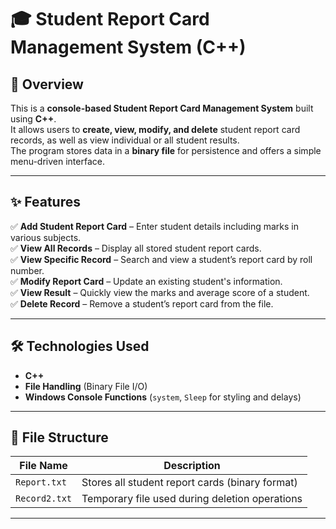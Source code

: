 # 🎓 Student Report Card Management System (C++)

## 📌 Overview
This is a **console-based Student Report Card Management System** built using **C++**.  
It allows users to **create, view, modify, and delete** student report card records, as well as view individual or all student results.  
The program stores data in a **binary file** for persistence and offers a simple menu-driven interface.

---

## ✨ Features
✅ **Add Student Report Card** – Enter student details including marks in various subjects.  
✅ **View All Records** – Display all stored student report cards.  
✅ **View Specific Record** – Search and view a student’s report card by roll number.  
✅ **Modify Report Card** – Update an existing student's information.  
✅ **View Result** – Quickly view the marks and average score of a student.  
✅ **Delete Record** – Remove a student’s report card from the file.  

---

## 🛠 Technologies Used
- **C++**
- **File Handling** (Binary File I/O)
- **Windows Console Functions** (`system`, `Sleep` for styling and delays)

---

## 📂 File Structure
| File Name      | Description |
|----------------|-------------|
| `Report.txt`   | Stores all student report cards (binary format) |
| `Record2.txt`  | Temporary file used during deletion operations |

---

